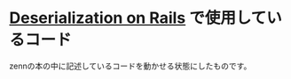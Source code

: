 [Deserialization on Rails](https://zenn.dev/ooooooo_q/books/rails_deserialize) で使用しているコード
===

zennの本の中に記述しているコードを動かせる状態にしたものです。